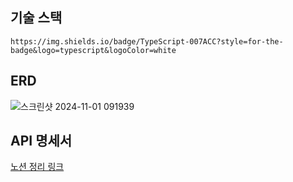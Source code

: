 ## 기술 스택
	https://img.shields.io/badge/TypeScript-007ACC?style=for-the-badge&logo=typescript&logoColor=white

## ERD
![스크린샷 2024-11-01 091939](https://github.com/user-attachments/assets/84157822-4bba-458c-813d-d856ee5b6da3)

## API 명세서
[노션 정리 링크](https://www.notion.so/12690dc34e8a80a79b4cdf9b725206a5?v=610abf496bdf41cb8f4c945322fb58b6&pvs=4)

